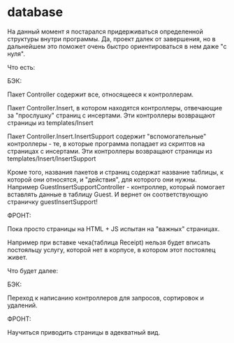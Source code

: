 # database
На данный момент я постарался придерживаться определенной структуры внутри программы. 
Да, проект далек от завершения, но в дальнейшем это поможет очень быстро ориентироваться в нем даже "с нуля".

Что есть: 

БЭК:

  Пакет Controller содержит все, относящееся к контроллерам.

  Пакет Controller.Insert, в котором находятся контроллеры, отвечающие за "прослушку" страниц с инсертами. Эти контроллеры возвращают страницы из templates/Insert

  Пакет Controller.Insert.InsertSupport содержит "вспомогательные" контроллеры - те, в которые программа попадает из скриптов на страницах с инсертами. Эти контроллеры возвращают страницы из templates/Insert/InsertSupport

  Кроме того, названия пакетов и страниц содержат название таблицы, к которой они относятся, и "действия", для которого они нужны. Например GuestInsertSupportController - контроллер, который помогает вставлять данные в таблицу Guest. И вернет он соответствующую страничку guestInsertSupport!
  
  ФРОНТ:
  
  Пока просто страницы на HTML + JS испытан на "важных" страницах.
  
  Например при вставке чека(таблица Receipt) нельзя будет вписать постояльцу услугу, которой нет в корпусе, в котором этот постоялец живет.
  
 
 Что будет далее:

БЭК:

Переход к написанию контроллеров для запросов, сортировок и удалений. 

ФРОНТ:

Научиться приводить страницы в адекватный вид. 
